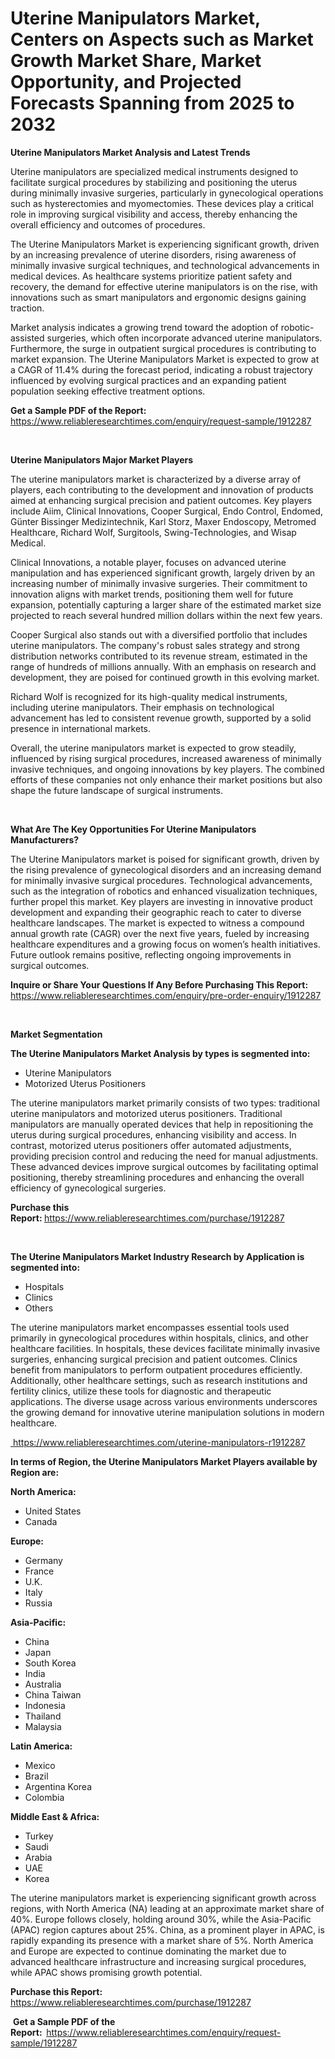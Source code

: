 <p><h1>Uterine Manipulators Market, Centers on Aspects such as Market Growth Market Share, Market Opportunity, and Projected Forecasts Spanning from 2025 to 2032</h1></p><p><strong>Uterine Manipulators Market Analysis and Latest Trends</strong></p>
<p><p>Uterine manipulators are specialized medical instruments designed to facilitate surgical procedures by stabilizing and positioning the uterus during minimally invasive surgeries, particularly in gynecological operations such as hysterectomies and myomectomies. These devices play a critical role in improving surgical visibility and access, thereby enhancing the overall efficiency and outcomes of procedures.</p><p>The Uterine Manipulators Market is experiencing significant growth, driven by an increasing prevalence of uterine disorders, rising awareness of minimally invasive surgical techniques, and technological advancements in medical devices. As healthcare systems prioritize patient safety and recovery, the demand for effective uterine manipulators is on the rise, with innovations such as smart manipulators and ergonomic designs gaining traction.</p><p>Market analysis indicates a growing trend toward the adoption of robotic-assisted surgeries, which often incorporate advanced uterine manipulators. Furthermore, the surge in outpatient surgical procedures is contributing to market expansion. The Uterine Manipulators Market is expected to grow at a CAGR of 11.4% during the forecast period, indicating a robust trajectory influenced by evolving surgical practices and an expanding patient population seeking effective treatment options.</p></p>
<p><strong>Get a Sample PDF of the Report:&nbsp;</strong> <a href="https://www.reliableresearchtimes.com/enquiry/request-sample/1912287?utm_campaign=2464&utm_medium=2&utm_source=Github&utm_content=ia&utm_term=13042025&utm_id=uterine-manipulators">https://www.reliableresearchtimes.com/enquiry/request-sample/1912287</a></p>
<p>&nbsp;</p>
<p><strong>Uterine Manipulators Major Market Players</strong></p>
<p><p>The uterine manipulators market is characterized by a diverse array of players, each contributing to the development and innovation of products aimed at enhancing surgical precision and patient outcomes. Key players include Aiim, Clinical Innovations, Cooper Surgical, Endo Control, Endomed, Günter Bissinger Medizintechnik, Karl Storz, Maxer Endoscopy, Metromed Healthcare, Richard Wolf, Surgitools, Swing-Technologies, and Wisap Medical. </p><p>Clinical Innovations, a notable player, focuses on advanced uterine manipulation and has experienced significant growth, largely driven by an increasing number of minimally invasive surgeries. Their commitment to innovation aligns with market trends, positioning them well for future expansion, potentially capturing a larger share of the estimated market size projected to reach several hundred million dollars within the next few years.</p><p>Cooper Surgical also stands out with a diversified portfolio that includes uterine manipulators. The company's robust sales strategy and strong distribution networks contributed to its revenue stream, estimated in the range of hundreds of millions annually. With an emphasis on research and development, they are poised for continued growth in this evolving market.</p><p>Richard Wolf is recognized for its high-quality medical instruments, including uterine manipulators. Their emphasis on technological advancement has led to consistent revenue growth, supported by a solid presence in international markets.</p><p>Overall, the uterine manipulators market is expected to grow steadily, influenced by rising surgical procedures, increased awareness of minimally invasive techniques, and ongoing innovations by key players. The combined efforts of these companies not only enhance their market positions but also shape the future landscape of surgical instruments.</p></p>
<p>&nbsp;</p>
<p><strong>What Are The Key Opportunities For Uterine Manipulators Manufacturers?</strong></p>
<p><p>The Uterine Manipulators market is poised for significant growth, driven by the rising prevalence of gynecological disorders and an increasing demand for minimally invasive surgical procedures. Technological advancements, such as the integration of robotics and enhanced visualization techniques, further propel this market. Key players are investing in innovative product development and expanding their geographic reach to cater to diverse healthcare landscapes. The market is expected to witness a compound annual growth rate (CAGR) over the next five years, fueled by increasing healthcare expenditures and a growing focus on women’s health initiatives. Future outlook remains positive, reflecting ongoing improvements in surgical outcomes.</p></p>
<p><strong>Inquire or Share Your Questions If Any Before Purchasing This Report:</strong> <a href="https://www.reliableresearchtimes.com/enquiry/pre-order-enquiry/1912287?utm_campaign=2464&utm_medium=2&utm_source=Github&utm_content=ia&utm_term=13042025&utm_id=uterine-manipulators">https://www.reliableresearchtimes.com/enquiry/pre-order-enquiry/1912287</a></p>
<p>&nbsp;</p>
<p><strong>Market Segmentation</strong></p>
<p><strong>The Uterine Manipulators Market Analysis by types is segmented into:</strong></p>
<p><ul><li>Uterine Manipulators</li><li>Motorized Uterus Positioners</li></ul></p>
<p><p>The uterine manipulators market primarily consists of two types: traditional uterine manipulators and motorized uterus positioners. Traditional manipulators are manually operated devices that help in repositioning the uterus during surgical procedures, enhancing visibility and access. In contrast, motorized uterus positioners offer automated adjustments, providing precision control and reducing the need for manual adjustments. These advanced devices improve surgical outcomes by facilitating optimal positioning, thereby streamlining procedures and enhancing the overall efficiency of gynecological surgeries.</p></p>
<p><strong>Purchase this Report:&nbsp;</strong><a href="https://www.reliableresearchtimes.com/purchase/1912287?utm_campaign=2464&utm_medium=2&utm_source=Github&utm_content=ia&utm_term=13042025&utm_id=uterine-manipulators">https://www.reliableresearchtimes.com/purchase/1912287</a></p>
<p>&nbsp;</p>
<p><strong>The Uterine Manipulators Market Industry Research by Application is segmented into:</strong></p>
<p><ul><li>Hospitals</li><li>Clinics</li><li>Others</li></ul></p>
<p><p>The uterine manipulators market encompasses essential tools used primarily in gynecological procedures within hospitals, clinics, and other healthcare facilities. In hospitals, these devices facilitate minimally invasive surgeries, enhancing surgical precision and patient outcomes. Clinics benefit from manipulators to perform outpatient procedures efficiently. Additionally, other healthcare settings, such as research institutions and fertility clinics, utilize these tools for diagnostic and therapeutic applications. The diverse usage across various environments underscores the growing demand for innovative uterine manipulation solutions in modern healthcare.</p></p>
<p><a href="https://www.reliableresearchtimes.com/uterine-manipulators-r1912287?utm_campaign=2464&utm_medium=2&utm_source=Github&utm_content=ia&utm_term=13042025&utm_id=uterine-manipulators">&nbsp;https://www.reliableresearchtimes.com/uterine-manipulators-r1912287</a></p>
<p><strong>In terms of Region, the Uterine Manipulators Market Players available by Region are:</strong></p>
<p>
    <p> <strong> North America: </strong>
        <ul>
            <li>United States</li>
            <li>Canada</li>
        </ul>
        </p> 
    <p> <strong> Europe: </strong>
        <ul>
            <li>Germany</li>
            <li>France</li>
            <li>U.K.</li>
            <li>Italy</li>
            <li>Russia</li>
        </ul>
        </p> 
    <p> <strong> Asia-Pacific: </strong>
        <ul>
            <li>China</li>
            <li>Japan</li>
            <li>South Korea</li>
            <li>India</li>
            <li>Australia</li>
            <li>China Taiwan</li>
            <li>Indonesia</li>
            <li>Thailand</li>
            <li>Malaysia</li>
        </ul>
        </p> 
    <p> <strong> Latin America: </strong>
        <ul>
            <li>Mexico</li>
            <li>Brazil</li>
            <li>Argentina Korea</li>
            <li>Colombia</li>
        </ul>
        </p> 
    <p> <strong> Middle East & Africa: </strong>
        <ul>
            <li>Turkey</li>
            <li>Saudi</li>
            <li>Arabia</li>
            <li>UAE</li>
            <li>Korea</li>
        </ul>
    </p>
    </p>
<p><p>The uterine manipulators market is experiencing significant growth across regions, with North America (NA) leading at an approximate market share of 40%. Europe follows closely, holding around 30%, while the Asia-Pacific (APAC) region captures about 25%. China, as a prominent player in APAC, is rapidly expanding its presence with a market share of 5%. North America and Europe are expected to continue dominating the market due to advanced healthcare infrastructure and increasing surgical procedures, while APAC shows promising growth potential.</p></p>
<p><strong>Purchase this Report: </strong><a href="https://www.reliableresearchtimes.com/purchase/1912287?utm_campaign=2464&utm_medium=2&utm_source=Github&utm_content=ia&utm_term=13042025&utm_id=uterine-manipulators">https://www.reliableresearchtimes.com/purchase/1912287</a></p>
<p>&nbsp;<strong>Get a Sample PDF of the Report:&nbsp;&nbsp;</strong><a href="https://www.reliableresearchtimes.com/enquiry/request-sample/1912287?utm_campaign=2464&utm_medium=2&utm_source=Github&utm_content=ia&utm_term=13042025&utm_id=uterine-manipulators">https://www.reliableresearchtimes.com/enquiry/request-sample/1912287</a></p>
<p><strong></strong></p>
<p><p></p><p></p><p></p></p>